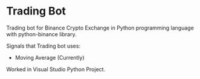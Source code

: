 # Trading Bot
Trading bot for Binance Crypto Exchange in Python programming language with python-binance library.

Signals that Trading bot uses:
  - Moving Average (Currently)

Worked in Visual Studio Python Project.
